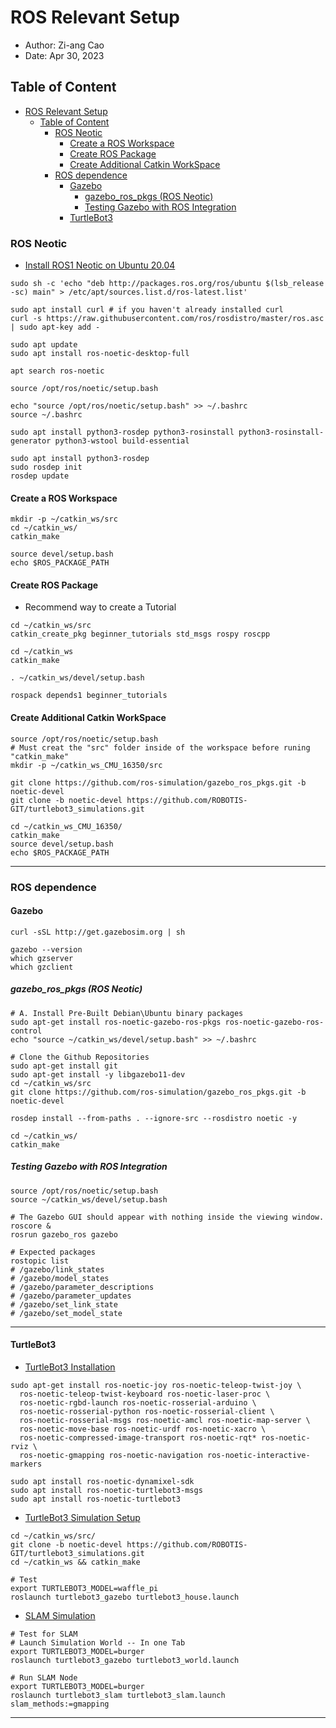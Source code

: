 # ROS Relevant Setup
* Author: Zi-ang Cao
* Date: Apr 30, 2023

## Table of Content
- [ROS Relevant Setup](#ros-relevant-setup)
  - [Table of Content](#table-of-content)
    - [ROS Neotic](#ros-neotic)
      - [Create a ROS Workspace](#create-a-ros-workspace)
      - [Create ROS Package](#create-ros-package)
      - [Create Additional Catkin WorkSpace](#create-additional-catkin-workspace)
    - [ROS dependence](#ros-dependence)
      - [Gazebo](#gazebo)
        - [gazebo\_ros\_pkgs (ROS Neotic)](#gazebo_ros_pkgs-ros-neotic)
        - [Testing Gazebo with ROS Integration](#testing-gazebo-with-ros-integration)
      - [TurtleBot3](#turtlebot3)


### ROS Neotic
* [Install ROS1 Neotic on Ubuntu 20.04](https://wiki.ros.org/noetic/Installation/Ubuntu)
```Shell
sudo sh -c 'echo "deb http://packages.ros.org/ros/ubuntu $(lsb_release -sc) main" > /etc/apt/sources.list.d/ros-latest.list'

sudo apt install curl # if you haven't already installed curl
curl -s https://raw.githubusercontent.com/ros/rosdistro/master/ros.asc | sudo apt-key add -

sudo apt update
sudo apt install ros-noetic-desktop-full

apt search ros-noetic

source /opt/ros/noetic/setup.bash

echo "source /opt/ros/noetic/setup.bash" >> ~/.bashrc
source ~/.bashrc

sudo apt install python3-rosdep python3-rosinstall python3-rosinstall-generator python3-wstool build-essential

sudo apt install python3-rosdep
sudo rosdep init
rosdep update
```
#### Create a ROS Workspace
```Shell
mkdir -p ~/catkin_ws/src
cd ~/catkin_ws/
catkin_make

source devel/setup.bash
echo $ROS_PACKAGE_PATH
```

#### Create ROS Package
* Recommend way to create a Tutorial
```Shell
cd ~/catkin_ws/src
catkin_create_pkg beginner_tutorials std_msgs rospy roscpp

cd ~/catkin_ws
catkin_make

. ~/catkin_ws/devel/setup.bash

rospack depends1 beginner_tutorials 
```

#### Create Additional Catkin WorkSpace
```Shell
source /opt/ros/noetic/setup.bash
# Must creat the "src" folder inside of the workspace before runing "catkin_make"
mkdir -p ~/catkin_ws_CMU_16350/src

git clone https://github.com/ros-simulation/gazebo_ros_pkgs.git -b noetic-devel
git clone -b noetic-devel https://github.com/ROBOTIS-GIT/turtlebot3_simulations.git

cd ~/catkin_ws_CMU_16350/
catkin_make
source devel/setup.bash
echo $ROS_PACKAGE_PATH
```

-----------------

### ROS dependence

#### Gazebo
```Shell
curl -sSL http://get.gazebosim.org | sh

gazebo --version
which gzserver
which gzclient
```

##### gazebo_ros_pkgs (ROS Neotic)
```Shell
# A. Install Pre-Built Debian\Ubuntu binary packages
sudo apt-get install ros-noetic-gazebo-ros-pkgs ros-noetic-gazebo-ros-control
echo "source ~/catkin_ws/devel/setup.bash" >> ~/.bashrc

# Clone the Github Repositories
sudo apt-get install git
sudo apt-get install -y libgazebo11-dev
cd ~/catkin_ws/src
git clone https://github.com/ros-simulation/gazebo_ros_pkgs.git -b noetic-devel

rosdep install --from-paths . --ignore-src --rosdistro noetic -y

cd ~/catkin_ws/
catkin_make
```

##### Testing Gazebo with ROS Integration
```Shell
source /opt/ros/noetic/setup.bash
source ~/catkin_ws/devel/setup.bash

# The Gazebo GUI should appear with nothing inside the viewing window.
roscore &
rosrun gazebo_ros gazebo

# Expected packages
rostopic list
# /gazebo/link_states
# /gazebo/model_states
# /gazebo/parameter_descriptions
# /gazebo/parameter_updates
# /gazebo/set_link_state
# /gazebo/set_model_state
```

-----------------

#### TurtleBot3
* [TurtleBot3 Installation](https://emanual.robotis.com/docs/en/platform/turtlebot3/quick-start/) 
```Shell
sudo apt-get install ros-noetic-joy ros-noetic-teleop-twist-joy \
  ros-noetic-teleop-twist-keyboard ros-noetic-laser-proc \
  ros-noetic-rgbd-launch ros-noetic-rosserial-arduino \
  ros-noetic-rosserial-python ros-noetic-rosserial-client \
  ros-noetic-rosserial-msgs ros-noetic-amcl ros-noetic-map-server \
  ros-noetic-move-base ros-noetic-urdf ros-noetic-xacro \
  ros-noetic-compressed-image-transport ros-noetic-rqt* ros-noetic-rviz \
  ros-noetic-gmapping ros-noetic-navigation ros-noetic-interactive-markers

sudo apt install ros-noetic-dynamixel-sdk
sudo apt install ros-noetic-turtlebot3-msgs
sudo apt install ros-noetic-turtlebot3
```

* [TurtleBot3 Simulation Setup](https://emanual.robotis.com/docs/en/platform/turtlebot3/simulation/)

```Shell
cd ~/catkin_ws/src/
git clone -b noetic-devel https://github.com/ROBOTIS-GIT/turtlebot3_simulations.git
cd ~/catkin_ws && catkin_make

# Test
export TURTLEBOT3_MODEL=waffle_pi
roslaunch turtlebot3_gazebo turtlebot3_house.launch
```

* [SLAM Simulation](https://emanual.robotis.com/docs/en/platform/turtlebot3/slam_simulation/)
```Shell
# Test for SLAM
# Launch Simulation World -- In one Tab
export TURTLEBOT3_MODEL=burger
roslaunch turtlebot3_gazebo turtlebot3_world.launch

# Run SLAM Node
export TURTLEBOT3_MODEL=burger
roslaunch turtlebot3_slam turtlebot3_slam.launch slam_methods:=gmapping
```

-----------------
